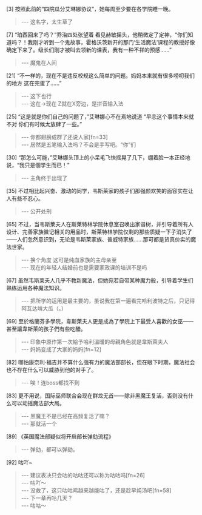 
[3] 按照此前的“四院瓜分艾琳娜协议”，她每周至少要在各学院睡一晚。
>--- 这名字，太生草了<br>

[7] “珀西回来了吗？”乔治四处张望着 看见赫敏摇头，他稍微定了定神，“你们知道吗？！我刚才听到一个鬼故事，霍格沃茨新开的那门‘生活魔法’课程的教授好像确定下来了。级长们刚才被叫去领新的课表，我有一种不祥的预感……”
>--- 魔鬼在人间<br>

[21] “不一样的，现在不是违反校规这么简单的问题。妈妈本来就有很多唠叨我们的地方 这在完蛋了……”
>--- 这下也行<br>
>--- 这在→现在
Z就在X旁边，是拼音输入法<br>

[25] “这是就是你们自己的问题了，”艾琳娜心不在焉地说道 “早恋这个事情本来就不对 伱们有时候太放肆了一些。”
>--- 你都翅膀成群了还说人家[fn=33]<br>
>--- 居然是五笔输入法吗？不会是手写吧。“你”们<br>

[30] “那怎么可能，”艾琳娜头顶上的小呆毛飞快摇晃了几下，绷着脸一本正经地说，“我只是個学生而已！”
>--- 主角终于出现了<br>

[35] 不过相比起兴奋、激动的同学，韦斯莱家的孩子们那强颜欢笑的面容实在让人有些不忍心。
>--- 公开处刑<br>

[65] 不过，当韦斯莱夫人在斯莱特林学院休息室召唤出家谱树，并引导着所有人设计、完善家族徽记相关的用品时，斯莱特林学院仅剩的那些质疑一下子消失了——人们忽然意识到，无论是韦斯莱家族、普威特家族……那可都是货真价实的魔法世家。
>--- 换个角度 这可是纯血家族的主母亲至<br>
>--- 现在的年轻人结婚前也是需要家政课的培训不是吗<br>

[67] 虽然韦斯莱夫人几乎不教新魔法，但她宛若自带某种魔力般，引导着学生们熟练运用各种魔法知识。
>--- 把所学的运用是最主要的，虽说我在第一遍看完哈利波特之后，只记得阿瓦达啃大瓜（。）<br>

[69] 至於格蘭芬多學院，韋斯萊夫人更是成為了學院上下最受人喜歡的女巫——甚至讓韋斯萊的孩子們有些吃醋。
>--- 印象中原作第一次給予哈利溫暖的母親角色就是韋斯萊夫人<br>
>--- 妈妈变成了大家的妈妈[fn=12]<br>

[82] 哪怕康奈利·福吉并不算什么强有力的魔法部部长，但在眼下时期，魔法社会也不存在什么可以威胁到他的对手了。
>--- 唉！连boss都找不到<br>

[83] 更不用说，国际巫师联合会现在群龙无首——除非黑魔王复活，否则没有什么可以动摇魔法部大局。
>--- 黑魔王不是已经在高频复活了嘛？<br>
>--- 那就活一个<br>

[89] 《英国魔法部疑似将开启部长弹劾流程》
>--- 弹劾，都可以弹劾。<br>

[92] 咕吖~
>--- 建议表决只会咕的咕咕还可以称为咕咕吗[fn=26]<br>
>--- 咕吖～<br>
>--- 没救了，这只咕咕鸡越来越能咕了，还是趁早炖汤吧[fn=58]<br>
>--- 下一章再咕几天？<br>
>--- 咕咕～<br>
